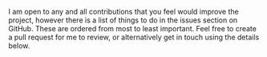 I am open to any and all contributions that you feel would improve the project, however there is a list of things to do in the issues section on GitHub. These are ordered from most to least important. Feel free to create a pull request for me to review, or alternatively get in touch using the details below.